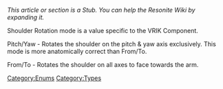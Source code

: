 *This article or section is a Stub. You can help the Resonite Wiki by
expanding it.*

Shoulder Rotation mode is a value specific to the VRIK Component.

Pitch/Yaw - Rotates the shoulder on the pitch & yaw axis exclusively.
This mode is more anatomically correct than From/To.

From/To - Rotates the shoulder on all axes to face towards the arm.

[Category:Enums](Category:Enums "wikilink")
[Category:Types](Category:Types "wikilink")